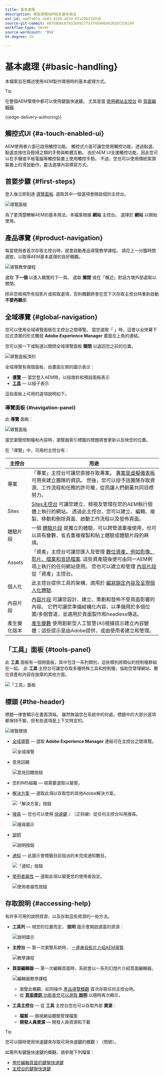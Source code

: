 ```yaml
---
title: 基本處理
description: 輕鬆瀏覽AEM及其基本用法
exl-id: ae87a63a-c6d3-4220-ab3d-07a20b21b93b
source-git-commit: 40759b8c07833b0927fa374b906d4202bf258249
workflow-type: tm+mt
source-wordcount: '954'
ht-degree: 2%

---
```



# 基本處理 {#basic-handling}

本檔案旨在概述使用AEM製作環境時的基本處理方式。

>[!TIP]
>
>在整個AEM環境中都可以使用鍵盤快速鍵。 尤其是當 [使用網站主控台](/help/sites-cloud/authoring/sites-console/keyboard-shortcuts.md) 和 [頁面編輯器](/help/sites-cloud/authoring/page-editor/keyboard-shortcuts.md).

{{edge-delivery-authoring}}

## 觸控式UI {#a-touch-enabled-ui}

AEM使用者介面已啟用觸控功能。 觸控式介面可讓您使用觸控功能，透過點選、點選並按住及輕掃之類的手勢與軟體互動。 由於AEM UI支援觸控功能，因此您可以在手機或平板電腦等觸控裝置上使用觸控手勢。 不過，您也可以使用傳統案頭裝置上的滑鼠動作，靈活選擇內容撰寫方式。

## 首要步驟 {#first-steps}

登入後立即到達 [導覽面板](#navigation-panel). 選取其中一個選項會開啟個別主控台。

![導覽面板](assets/basic-handling-navigation.png)

為了更清楚瞭解AEM的基本用法，本檔案根據 **網站** 主控台。 選擇於 **網站** 以開始使用。

## 產品導覽 {#product-navigation}

每當使用者首次存取主控台時，就會啟動產品導覽教學課程。 請花上一分鐘時間選取，以取得AEM基本處理的良好概觀。

![導覽教學課程](assets/basic-handling-tutorial.png)

選取 **下一個** 以進入概覽的下一頁。 選取 **關閉** 或在「概述」對話方塊外部選取以關閉。

除非您檢視所有投影片或核取選項，否則概觀將會在您下次存取主控台時重新啟動 **不要再顯示**.

## 全域導覽 {#global-navigation}

您可以使用全域導覽面板在主控台之間導覽。 當您選取「 」時，這會以全熒幕下拉式清單的形式觸發 **Adobe Experience Manager** 畫面左上角的連結。

您可以按一下或點選以關閉全域導覽面板 **關閉** 以返回您之前的位置。

![導覽面板頂列](assets/basic-handling-navigation-options.png)

全域導覽有兩個面板，由畫面左側的圖示表示：

* **[導覽](#navigation-panel)**  — 當您登入AEM時，以指南針和預設面板表示
* **[工具](#tools-panel)**  — 以槌子表示

這些面板上可用的選項說明如下。

### 導覽面板 {#navigation-panel}

此 **導覽** 面板：

![導覽面板](assets/basic-handling-navigation.png)

當您瀏覽控制檯和內容時，瀏覽器索引標籤的標題將會更新以反映您的位置。

在「導覽」中，可用的主控台有：

| 主控台 | 用途 |
|---|---|
| 專案 | 「專案」主控台可讓您直接存取專案。 [專案是虛擬儀表板](/help/sites-cloud/authoring/projects/overview.md) 可用來建立團隊的資訊。 然後，您可以授予該團隊存取資源、工作流程和任務的許可權，從而讓人們朝著共同目標努力。 |
| Sites | [Sites主控台](/help/sites-cloud/authoring/sites-console/introduction.md) 可讓您建立、檢視及管理在您的AEM執行個體上執行的網站。 透過此主控台，您可以建立、編輯、複製、移動和刪除頁面、啟動工作流程以及發佈頁面。 |
| 體驗片段 | 一個 [體驗片段](/help/sites-cloud/authoring/fragments/content-fragments.md) 是獨立的體驗，可以跨管道重複使用，也可以具有變數，省去重複複製和貼上體驗或體驗片段的麻煩。 |
| Assets | 「資產」主控台可讓您匯入及管理 [數位資產，例如影像、影片、檔案和音訊檔案](/help/assets/overview.md). 這些資產隨後便可由同一AEM例項上執行的任何網站使用。 您也可以建立和管理 [內容片段](/help/assets/content-fragments/content-fragments.md) 從「資產」主控台。 |
| 個人化 | 此主控台提供工具的架構，適用於 [編寫鎖定內容及呈現個人化體驗](/help/sites-cloud/authoring/personalization/overview.md). |
| 內容片段 | [內容片段](/help/sites-cloud/administering/content-fragments/overview.md) 可讓您設計、建立、策劃和發佈不受頁面影響的內容。 它們可讓您準備結構化內容，以準備用於多個位置/多個管道，並適用於頁面製作和headless傳送。 |
| 產生變化版本 | [產生變數](/help/generative-ai/generate-variations.md) 使用創新型人工智慧(AI)根據提示建立內容變體；這些提示是由Adobe提供，或由使用者建立和管理。 |

## 「工具」面板 {#tools-panel}

此 **工具** 面板有一個側面板，其中包含一系列類別，這些類別將類似的控制檯群組在一起。 此 **工具** 主控台可讓您存取多種特殊工具和控制檯，協助您管理網站、數位資產和內容存放庫的其他方面。

![「工具」面板](assets/basic-handling-tools.png)

## 標頭 {#the-header}

標題一律會顯示在畫面頂端。 雖然無論您在系統中的何處，標題中的大部分選項都保持不變，但有些選項是上下文特定的。

![導覽標頭](/help/sites-cloud/authoring/assets/basic-handling-navigation-bar.png)

* [全域導覽](#global-navigation)  — 選取 **Adobe Experience Manager** 連結可在主控台之間導覽。

  ![全域導覽](/help/sites-cloud/authoring/assets/basic-handling-global-navigation.png)

* 意見回饋

  ![意見回饋按鈕](/help/sites-cloud/authoring/assets/basic-handling-feedback.png)

* 您的IMS組織 — 視需要選取以變更。

* [解決方案](https://www.adobe.com/experience-cloud.html)  — 選取此項以存取您的其他Adobe解決方案。

  ![「解決方案」按鈕](/help/sites-cloud/authoring/assets/basic-handling-solutions.png)

* [搜尋](/help/sites-cloud/authoring/search.md)  — 您也可以使用 [快速鍵](/help/sites-cloud/authoring/sites-console/keyboard-shortcuts.md) `/` （正斜線）從任何主控台叫用搜尋。

  ![搜尋圖示](/help/sites-cloud/authoring/assets/basic-handling-search-icon.png)

* [說明](#accessing-help)

  ![說明按鈕](/help/sites-cloud/authoring/assets/basic-handling-help-icon.png)

* [通知](/help/sites-cloud/authoring/inbox.md)  — 此圖示會標籤目前指派的未完成通知數目。

  ![「通知」按鈕](/help/sites-cloud/authoring/assets/basic-handling-notifications.png)

* [使用者屬性](/help/sites-cloud/authoring/account-environment.md)  — 選取此項以變更您的使用者設定。

  ![使用者屬性按鈕](/help/sites-cloud/authoring/assets/basic-handling-user-properties.png)

## 存取說明 {#accessing-help}

有許多可用的說明資源，以及存取這些資源的一些方法。

* **工具列**  — 視您的位置而定， **說明** 圖示會開啟適當的資源：

  ![說明圖示](assets/basic-handling-help.png)

* **主控台**  — 第一次瀏覽系統時， [一連串投影片介紹AEM導覽](#product-navigation).

  ![教學課程](assets/basic-handling-console-tutorial.png)

* **頁面編輯器**  — 第一次編輯頁面時，系統會以一系列幻燈片介紹頁面編輯器。

  ![編輯器教學課程](assets/basic-handling-editor-tutorial.png)

   * 瀏覽此概觀，如同操作 [產品導覽概觀](#product-navigation) 首次存取任何主控台時。
   * 從 [**頁面資訊** 功能表您可以選取 **說明**](#accessing-help) 以隨時再次顯示。

* **工具主控台**  — 從 **工具** 主控台您也可以存取外部 **資源**：

   * **檔案**  — 檢視網站體驗管理檔案
   * **開發人員資源**  — 開發人員資源和下載

>[!TIP]
>
>您可以隨時使用快速鍵來存取可用快速鍵的概觀 `?` （問號）。
>
>如需所有鍵盤快速鍵的概觀，請參閱下列檔案：
>
>* [用於編輯頁面的鍵盤快速鍵](/help/sites-cloud/authoring/page-editor/keyboard-shortcuts.md)
>* [主控台的鍵盤快速鍵](/help/sites-cloud/authoring/sites-console/keyboard-shortcuts.md)
